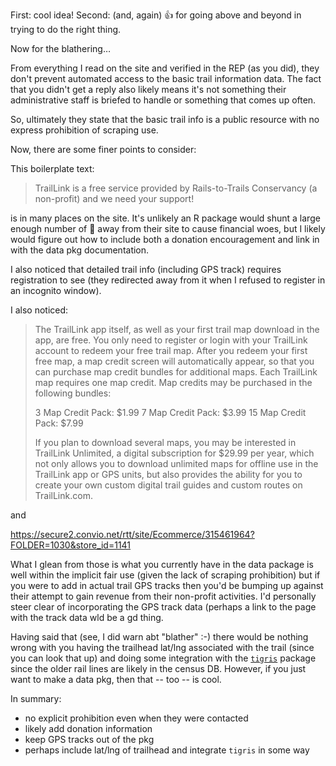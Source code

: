 First: cool idea! 
Second: (and, again) 👍 for going above and beyond in trying to do the right thing.

Now for the blathering…

From everything I read on the site and verified in the REP (as you did), they don't prevent automated 
access to the basic trail information data. The fact that you didn't get a reply also likely means it's 
not something their administrative staff is briefed to handle or something that comes up often.

So, ultimately they state that the basic trail info is a public resource with no express prohibition of 
scraping use.

Now, there are some finer points to consider:

This boilerplate text:

>TrailLink is a free service provided by Rails-to-Trails Conservancy (a non-profit) and we need your support!

is in many places on the site. It's unlikely an R package would shunt a large enough number of 👀 away from 
their site to cause financial woes, but I likely would figure out how to include both a donation 
encouragement and link in with the data pkg documentation.

I also noticed that detailed trail info (including GPS track) requires registration to see (they 
redirected away from it when I refused to register in an incognito window).

I also noticed:

>The TrailLink app itself, as well as your first trail map download in the app, are free. You only need to register or login with your TrailLink account to redeem your free trail map. After you redeem your first free map, a map credit screen will automatically appear, so that you can purchase map credit bundles for additional maps. Each TrailLink map requires one map credit. Map credits may be purchased in the following bundles:
>
>3 Map Credit Pack:              $1.99
>7 Map Credit Pack:              $3.99
>15 Map Credit Pack:            $7.99
>
>If you plan to download several maps, you may be interested in TrailLink Unlimited, a digital subscription for $29.99 per year, which not only allows you to download unlimited maps for offline use in the TrailLink app or GPS units, but also provides the ability for you to create your own custom digital trail guides and custom routes on TrailLink.com.

and

<https://secure2.convio.net/rtt/site/Ecommerce/315461964?FOLDER=1030&store_id=1141>

What I glean from those is what you currently have in the data package is well within the implicit fair use 
(given the lack of scraping prohibition)
but if you were to add in actual trail GPS tracks then you'd be bumping up against their attempt to gain 
revenue from their non-profit activities. I'd personally steer clear of incorporating the GPS track data 
(perhaps a link to the page with the track data wld be a gd thing.

Having said that (see, I did warn abt "blather" :-) there would be nothing wrong with you having the 
trailhead lat/lng associated with the trail (since you can look that up) and doing some integration with
the [`tigris`](https://www.rdocumentation.org/packages/tigris/versions/0.5.3/topics/rails) package since
the older rail lines are likely in the census DB.  However, if you just want to make a data pkg, then that
-- too -- is cool.

In summary:

- no explicit prohibition even when they were contacted
- likely add donation information
- keep GPS tracks out of the pkg
- perhaps include lat/lng of trailhead and integrate `tigris` in some way
